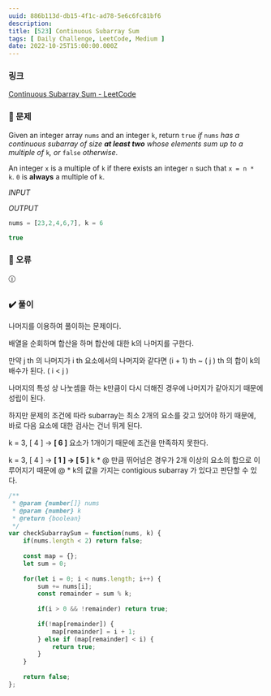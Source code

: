 ```yaml
---
uuid: 886b113d-db15-4f1c-ad78-5e6c6fc81bf6
description: 
title: [523] Continuous Subarray Sum
tags: [ Daily Challenge, LeetCode, Medium ]
date: 2022-10-25T15:00:00.000Z
---
```








### 링크

[Continuous Subarray Sum - LeetCode](https://leetcode.com/problems/continuous-subarray-sum/)

### 📝 문제

Given an integer array `nums` and an integer `k`, return `true` *if* `nums` *has a continuous subarray of size **at least two** whose elements sum up to a multiple of* `k`*, or* `false` *otherwise*.

An integer `x` is a multiple of `k` if there exists an integer `n` such that `x = n * k`. `0` is **always** a multiple of `k`.

*INPUT*

*OUTPUT*

```jsx
nums = [23,2,4,6,7], k = 6
```

```jsx
true
```

### 🚨 오류

<aside>
🕧

</aside>

### ✔️ 풀이

나머지를 이용하여 풀이하는 문제이다.

배열을 순회하며 합산을 하며 합산에 대한 k의 나머지를 구한다.

만약 j th 의 나머지가 i th 요소에서의 나머지와 같다면 (i + 1) th ~ ( j ) th 의 합이 k의 배수가 된다. ( i < j )

나머지의 특성 상 나눗셈을 하는 k만큼이 다시 더해진 경우에 나머지가 같아지기 때문에 성립이 된다.

하지만 문제의 조건에 따라 subarray는 최소 2개의 요소를 갖고 있어야 하기 때문에, 바로 다음 요소에 대한 검사는 건너 뛰게 된다.

k = 3, [ 4 ] → **[ 6 ]** 요소가 1개이기 때문에 조건을 만족하지 못한다.

k = 3, [ 4 ] → **[ 1 ] → [ 5 ]** k * @ 만큼 뛰어넘은 경우가 2개 이상의 요소의 합으로 이루어지기 때문에 @ * k의 값을 가지는 contigious subarray 가 있다고 판단할 수 있다.

```jsx
/**
 * @param {number[]} nums
 * @param {number} k
 * @return {boolean}
 */
var checkSubarraySum = function(nums, k) {
    if(nums.length < 2) return false;
    
    const map = {};
    let sum = 0;
    
    for(let i = 0; i < nums.length; i++) {
        sum += nums[i];
        const remainder = sum % k;
        
        if(i > 0 && !remainder) return true;
        
        if(!map[remainder]) {
            map[remainder] = i + 1;
        } else if (map[remainder] < i) {
            return true;
        }
    }
    
    return false;
};
```